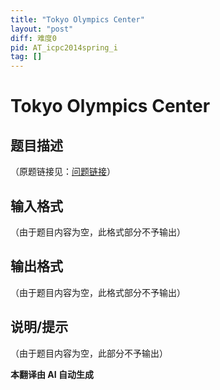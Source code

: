 ```yaml
---
title: "Tokyo Olympics Center"
layout: "post"
diff: 难度0
pid: AT_icpc2014spring_i
tag: []
---
```


# Tokyo Olympics Center

## 题目描述

（原题链接见：[问题链接](https://atcoder.jp/contests/JAG2014Spring/tasks/icpc2014spring_i)）

## 输入格式

（由于题目内容为空，此格式部分不予输出）

## 输出格式

（由于题目内容为空，此格式部分不予输出）

## 说明/提示

（由于题目内容为空，此部分不予输出）

 **本翻译由 AI 自动生成**

